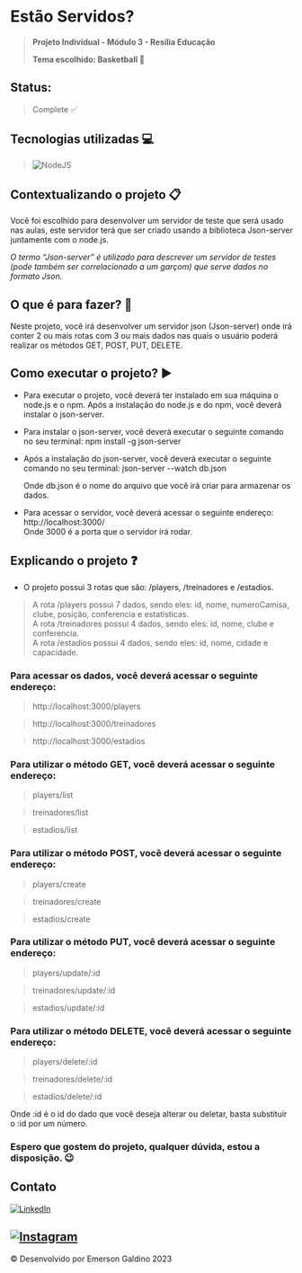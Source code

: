 # Estão Servidos?

> #### Projeto Individual - Módulo 3 - Resilia Educação <p> Tema escolhido: Basketball :basketball:</p>

## Status: 
> Complete ✅

## Tecnologias utilizadas :computer:

> ![NodeJS](https://img.shields.io/badge/node.js-6DA55F?style=for-the-badge&logo=node.js&logoColor=white)

## Contextualizando o projeto :clipboard:

<p>Você foi escolhido para desenvolver um servidor de teste
que será usado nas aulas, este servidor terá que ser criado
usando a biblioteca Json-server juntamente com o node.js.</p>

<i>O termo “Json-server” é utilizado para descrever um servidor de testes (pode
também ser correlacionado a um garçom) que serve dados no formato Json.</i>

## O que é para fazer? :pencil:

<p>Neste projeto, você irá desenvolver um servidor json
(Json-server) onde irá conter 2 ou mais rotas com 3 ou mais dados nas quais
o usuário poderá realizar os métodos GET, POST, PUT,
DELETE.</p>

## Como executar o projeto? :arrow_forward:

* Para executar o projeto, você deverá ter instalado em sua máquina o node.js e o npm.
Após a instalação do node.js e do npm, você deverá instalar o json-server.

* Para instalar o json-server, você deverá executar o seguinte comando no seu terminal:
npm install -g json-server

* Após a instalação do json-server, você deverá executar o seguinte comando no seu terminal:
json-server --watch db.json
    <p>Onde db.json é o nome do arquivo que você irá criar para armazenar os dados.</p>

* <p>Para acessar o servidor, você deverá acessar o seguinte endereço:
  http://localhost:3000/</br>
  Onde 3000 é a porta que o servidor irá rodar.</p>

## Explicando o projeto :question:

* O projeto possui 3 rotas que são: /players, /treinadores e /estadios.<br/>

>A rota /players possui 7 dados, sendo eles: id, nome, numeroCamisa, clube, posição, conferencia e estatisticas.</br>
A rota /treinadores possui 4 dados, sendo eles: id, nome, clube e conferencia.</br>
A rota /estadios possui 4 dados, sendo eles: id, nome, cidade e capacidade.

### Para acessar os dados, você deverá acessar o seguinte endereço:

>http://localhost:3000/players

>http://localhost:3000/treinadores

>http://localhost:3000/estadios

### Para utilizar o método GET, você deverá acessar o seguinte endereço:

>players/list

>treinadores/list

>estadios/list

### Para utilizar o método POST, você deverá acessar o seguinte endereço:

>players/create

>treinadores/create

>estadios/create

### Para utilizar o método PUT, você deverá acessar o seguinte endereço:

>players/update/:id

>treinadores/update/:id

>estadios/update/:id

### Para utilizar o método DELETE, você deverá acessar o seguinte endereço:

>players/delete/:id

>treinadores/delete/:id

>estadios/delete/:id

Onde :id é o id do dado que você deseja alterar ou deletar, basta substituir o :id por um número.

### Espero que gostem do projeto, qualquer dúvida, estou a disposição. :wink:
## Contato
<a href="https://www.linkedin.com/emerson-pg/" target="_blank">![LinkedIn](https://img.shields.io/badge/linkedin-%230077B5.svg?style=for-the-badge&logo=linkedin&logoColor=white)</a> 

## <a href="https://www.instagram.com/yosoygaldino/" target="_blank">![Instagram](https://img.shields.io/badge/Instagram-%23E4405F.svg?style=for-the-badge&logo=Instagram&logoColor=white)</a> 

:copyright: Desenvolvido por Emerson Galdino 2023
